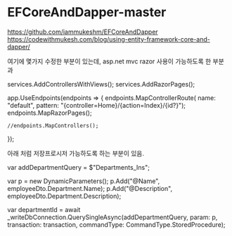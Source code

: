 # EFCoreAndDapper-master

https://github.com/iammukeshm/EFCoreAndDapper
https://codewithmukesh.com/blog/using-entity-framework-core-and-dapper/

여기에 몇가지 수정한 부분이 있는데, asp.net mvc razor 사용이 가능하도록 한 부분과

services.AddControllersWithViews();
services.AddRazorPages();


app.UseEndpoints(endpoints =>
{
    endpoints.MapControllerRoute(
        name: "default",
        pattern: "{controller=Home}/{action=Index}/{id?}");
    endpoints.MapRazorPages();

    //endpoints.MapControllers();
});


아래 처럼 저장프로시저 가능하도록 하는 부분이 있음.

var addDepartmentQuery = $"Departments_Ins";

var p = new DynamicParameters();
p.Add("@Name", employeeDto.Department.Name);
p.Add("@Description", employeeDto.Department.Description);

var departmentId = await _writeDbConnection.QuerySingleAsync<int>(addDepartmentQuery, param: p, transaction: transaction, commandType: CommandType.StoredProcedure);
